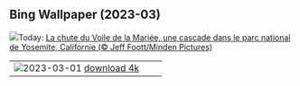 ## Bing Wallpaper (2023-03)
![](https://www.bing.com/th?id=OHR.BridalVeilFalls_FR-CA0161127598_UHD.jpg&w=1000)Today: [La chute du Voile de la Mariée, une cascade dans le parc national de Yosemite, Californie (© Jeff Foott/Minden Pictures)](https://www.bing.com/th?id=OHR.BridalVeilFalls_FR-CA0161127598_UHD.jpg)

|      |      |      |
| :----: | :----: | :----: |
|![](https://www.bing.com/th?id=OHR.AtraniAmalfi_FR-CA9061853835_UHD.jpg&pid=hp&w=384&h=216&rs=1&c=4)2023-03-01 [download 4k](https://www.bing.com/th?id=OHR.AtraniAmalfi_FR-CA9061853835_UHD.jpg)|